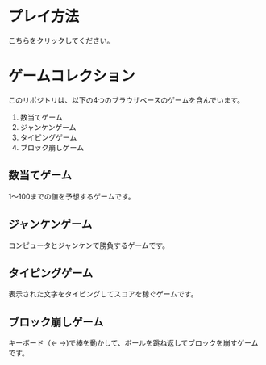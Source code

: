 # プレイ方法

[こちら](https://souta-pqr.github.io/GameCollectionRepo/suuji/main.html)をクリックしてください。

# ゲームコレクション

このリポジトリは、以下の4つのブラウザベースのゲームを含んでいます。

1. 数当てゲーム
2. ジャンケンゲーム
3. タイピングゲーム
4. ブロック崩しゲーム

## 数当てゲーム

1～100までの値を予想するゲームです。

## ジャンケンゲーム

コンピュータとジャンケンで勝負するゲームです。

## タイピングゲーム

表示された文字をタイピングしてスコアを稼ぐゲームです。

## ブロック崩しゲーム

キーボード（← →)で棒を動かして、ボールを跳ね返してブロックを崩すゲームです。
